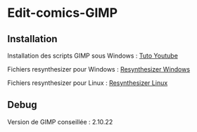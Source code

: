 # Edit-comics-GIMP

## Installation
Installation des scripts GIMP sous Windows : [Tuto Youtube](https://youtu.be/EXGLsQq9Gl4)

Fichiers resynthesizer pour Windows : [Resynthesizer Windows](http://www.mediafire.com/file/gwc928wmwti30g3/resynth_win_32_64.zip)

Fichiers resynthesizer pour Linux : [Resynthesizer Linux](https://www.gimp-forum.net/Thread-Gimp-2-10-Resynthesizer-Linux?pid=11261#pid11261)

## Debug

Version de GIMP conseillée : 2.10.22
